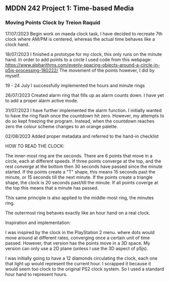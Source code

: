 ## MDDN 242 Project 1: Time-based Media  

### Moving Points Clock by Treion Raquid

17/07/2023
Begin work on maeda clock task, I have decided to recreate 7th clock where AM/PM is centered, whereas the actual time behaves like a clock hand.

18/07/2023
I finished a prototype for my clock, this only runs on the minute hand. In order to add points to a circle I used code from this webpage:
https://www.alpharithms.com/evenly-spacing-objects-around-a-circle-in-p5js-processing-180222/
The movement of the points however, I did by myself.

19 - 24 July
I successfully implemented the hours and minute rings

26/07/2023
Created alarm ring that fills up as alarm counts down. I have yet to add a proper alarm active mode.

31/07/2023
I have further implemented the alarm function. I initially wanted to have the ring flash once the countdown hit zero. However, my attempts to do so kept freezing the program. Instead, when the countdown reaches zero the colour scheme changes to an orange palette.

02/08/2023
Added proper metadata and referred to the hand-in checklist

HOW TO READ THE CLOCK:

The inner-most ring are the seconds. There are 6 points that move in a circle, each at different speeds. If three points converge at the top, and the rest converge at the bottom then 30 seconds have passed since the minute started. If the points create a "T" shape, this means 15 seconds past the minute, or 15 seconds till the next minute. If the points create a triangle shape, the clock is 20 seconds past/till the minute.
If all points coverge at the top this means that a minute has passed.

This same principle is also applied to the middle-most ring, the minutes ring.

The outermost ring behaves exactly like an hour hand on a real clock.

Inspiration and implementation:

I was inspired by the clock in the PlayStation 2 menu. where dots would move around at different rates, converging once a certain unit of time passed. However, that version has the points move in a 3D space. My version can only use a 2D plane (unless I use the 3D aspect of p5js).

I was initially going to have a 12 diamonds circulating the clock, each one that light up would represent the current hour. I scrapped it because it would seem too clock to the original PS2 clock system. So I used a standard hour hand to represent hours.